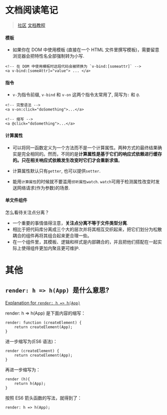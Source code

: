 # 文档阅读笔记
> [社区](https://cn.vuejs.org/)
> [文档教程](https://cn.vuejs.org/v2/guide/)

#### 模板
* 如果你在 DOM 中使用模板 (直接在一个 HTML 文件里撰写模板)，需要留意浏览器会把特性名全部强制转为小写.

```
<!-- 在 DOM 中使用模板时这段代码会被转换为 `v-bind:[someattr]` -->
<a v-bind:[someAttr]="value"> ... </a>
```

#### 指令
* `v-`为指令前缀, `v-bind` 和 `v-on` 这两个指令太常用了, 简写为`:` 和 `@`.

```
<!-- 完整语法 -->
<a v-on:click="doSomething">...</a>

<!-- 缩写 -->
<a @click="doSomething">...</a>
```

#### 计算属性
* 可以将同一函数定义为一个方法而不是一个计算属性。两种方式的最终结果确实是完全相同的。然而，不同的是**计算属性是基于它们的响应式依赖进行缓存的。只在相关响应式依赖发生改变时它们才会重新求值**。

* 计算属性默认只有`getter`, 也可以提供`setter`.

* 能用`计算属性`的时候就不要滥用`侦听属性watch`. `watch`可用于检测属性改变时发送网络请求(作为参数)的场景.

#### 单文件组件

怎么看待关注点分离？

* 一个重要的事情值得注意，**关注点分离不等于文件类型分离**.
* 相比于把代码库分离成三个大的层次并将其相互交织起来，把它们划分为松散耦合的组件再将其组合起来更合理一些。
* 在一个组件里，其模板、逻辑和样式是内部耦合的，并且把他们搭配在一起实际上使得组件更加内聚且更可维护.

# 其他
## `render: h => h(App) `是什么意思?
[Explanation for `render: h => h(App)`](https://github.com/vuejs-templates/webpack-simple/issues/29#issuecomment-312902539)

render: h => h(App) 是下面内容的缩写：

```
render: function (createElement) {
    return createElement(App);
}
```

进一步缩写为(ES6 语法)：

```
render (createElement) {
    return createElement(App);
}
```

再进一步缩写为：

```
render (h){
    return h(App);
}
```

按照 ES6 箭头函数的写法，就得到了：

```
render: h => h(App);
```



## 

